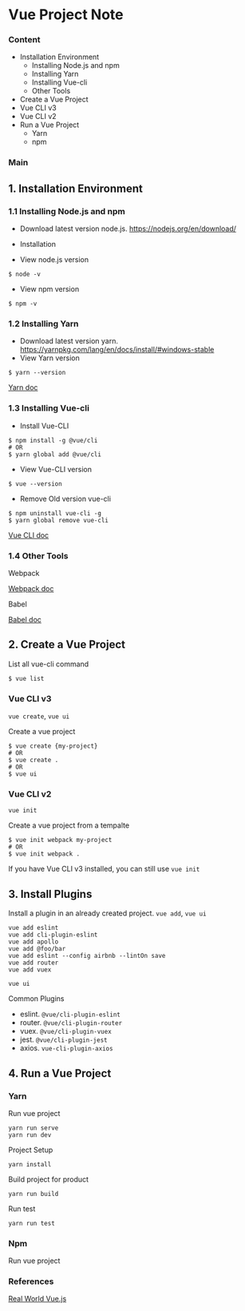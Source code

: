 # Vue Project Note

### Content

- Installation Environment
  - Installing Node.js and npm
  - Installing Yarn
  - Installing Vue-cli
  - Other Tools
-  Create a Vue Project
  - Vue CLI v3
  - Vue CLI v2
- Run a Vue Project
  - Yarn
  - npm

### Main



## 1. Installation Environment



### 1.1 Installing Node.js and npm

- Download latest version node.js. <https://nodejs.org/en/download/> 

- Installation

- View node.js version

```
$ node -v
```

- View npm version

```shell
$ npm -v
```



### 1.2 Installing Yarn

- Download latest version yarn. <https://yarnpkg.com/lang/en/docs/install/#windows-stable>
- View Yarn version

```shell
$ yarn --version
```

[Yarn doc](https://yarnpkg.com/en/)



### 1.3 Installing Vue-cli

- Install Vue-CLI

```shell
$ npm install -g @vue/cli
# OR
$ yarn global add @vue/cli
```

- View Vue-CLI version

```shell
$ vue --version
```

- Remove Old version vue-cli

```shell
$ npm uninstall vue-cli -g
$ yarn global remove vue-cli
```

[Vue CLI doc](https://cli.vuejs.org/guide/)



### 1.4 Other Tools

Webpack 

[Webpack doc](https://webpack.js.org/guides/)

Babel

[Babel doc](https://babeljs.io/)



## 2. Create a Vue Project

List all vue-cli command

```shell
$ vue list
```

### Vue CLI v3

`vue create`, `vue ui`

Create a vue project

```shell
$ vue create {my-project}
# OR
$ vue create .
# OR
$ vue ui
```

### Vue CLI v2

`vue init`

Create a vue project from a tempalte

```shell
$ vue init webpack my-project
# OR
$ vue init webpack .
```

If you have Vue CLI v3 installed, you can still use `vue init`



## 3. Install Plugins

Install a plugin in an already created project. `vue add`, `vue ui`

```shell
vue add eslint
vue add cli-plugin-eslint
vue add apollo
vue add @foo/bar
vue add eslint --config airbnb --lintOn save
vue add router
vue add vuex
```

```
vue ui
```

Common Plugins

- eslint. `@vue/cli-plugin-eslint`
- router. `@vue/cli-plugin-router`
- vuex. `@vue/cli-plugin-vuex`
- jest. `@vue/cli-plugin-jest`
- axios. `vue-cli-plugin-axios`



## 4. Run a Vue Project

### Yarn

Run vue project

```
yarn run serve
yarn run dev
```

Project Setup

```
yarn install
```

Build project for product

```
yarn run build
```

Run test

```
yarn run test
```



### Npm

Run vue project







### References

[Real World Vue.js](https://www.vuemastery.com/courses/real-world-vue-js/vue-cli/)